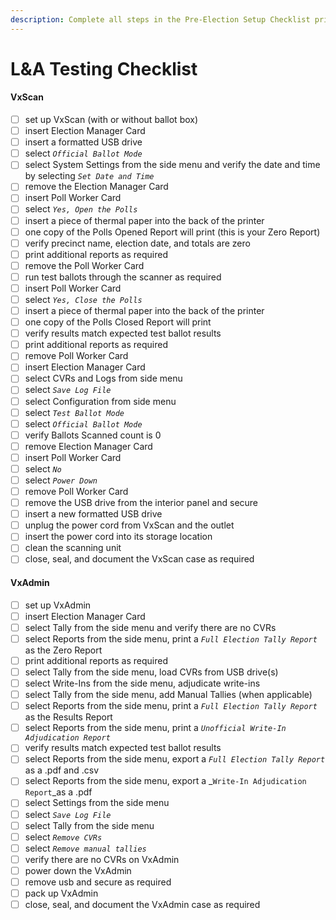 ```yaml
---
description: Complete all steps in the Pre-Election Setup Checklist prior to L&A Testing.
---
```


# L\&A Testing Checklist

#### VxScan

* [ ] set up VxScan (with or without ballot box)
* [ ] insert Election Manager Card
* [ ] insert a formatted USB drive
* [ ] select _`Official Ballot Mode`_
* [ ] select System Settings from the side menu and verify the date and time by selecting _`Set Date and Time`_
* [ ] remove the Election Manager Card&#x20;
* [ ] insert Poll Worker Card
* [ ] select _`Yes, Open the Polls`_
* [ ] insert a piece of thermal paper into the back of the printer
* [ ] one copy of the Polls Opened Report will print (this is your Zero Report)
* [ ] verify precinct name, election date, and totals are zero
* [ ] print additional reports as required
* [ ] remove the Poll Worker Card
* [ ] run test ballots through the scanner as required
* [ ] insert Poll Worker Card
* [ ] select _`Yes, Close the Polls`_
* [ ] insert a piece of thermal paper into the back of the printer
* [ ] one copy of the Polls Closed Report will print
* [ ] verify results match expected test ballot results
* [ ] print additional reports as required
* [ ] remove Poll Worker Card
* [ ] insert Election Manager Card
* [ ] select CVRs and Logs from side menu
* [ ] select  _`Save Log File`_
* [ ] select Configuration from side menu
* [ ] select _`Test Ballot Mode`_
* [ ] select _`Official Ballot Mode`_
* [ ] verify Ballots Scanned count is 0
* [ ] remove Election Manager Card
* [ ] insert Poll Worker Card
* [ ] select _`No`_
* [ ] select _`Power Down`_
* [ ] remove Poll Worker Card
* [ ] remove the USB drive from the interior panel and secure&#x20;
* [ ] insert a new formatted USB drive
* [ ] unplug the power cord from VxScan and the outlet
* [ ] insert the power cord into its storage location
* [ ] clean the scanning unit
* [ ] close, seal, and document the VxScan case as required

#### VxAdmin

* [ ] set up VxAdmin
* [ ] insert Election Manager Card
* [ ] select Tally from the side menu and verify there are no CVRs&#x20;
* [ ] select Reports from the side menu, print a _`Full Election Tally Report`_ as the Zero Report
* [ ] print additional reports as required
* [ ] select Tally from the side menu, load CVRs from USB drive(s)
* [ ] select Write-Ins from the side menu, adjudicate write-ins&#x20;
* [ ] select Tally from the side menu, add Manual Tallies  (when applicable)
* [ ] select Reports from the side menu, print a _`Full Election Tally Report`_ as the Results Report
* [ ] select Reports from the side menu, print a  _`Unofficial Write-In Adjudication Report`_&#x20;
* [ ] verify results match expected test ballot results
* [ ] select Reports from the side menu, export a _`Full Election Tally Report`_ as a .pdf and .csv
* [ ] select Reports from the side menu, export a _`Write-In Adjudication Report`_as a .pdf
* [ ] select Settings from the side menu
* [ ] select _`Save Log File`_
* [ ] select Tally from the side menu
* [ ] select _`Remove CVRs`_
* [ ] select _`Remove manual tallies`_
* [ ] verify there are no CVRs on VxAdmin
* [ ] power down the VxAdmin
* [ ] remove usb and secure as required
* [ ] pack up VxAdmin
* [ ] close, seal, and document the VxAdmin case as required
